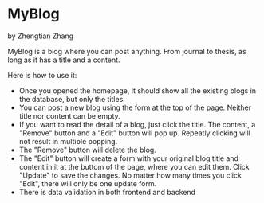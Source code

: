 # MyBlog

by Zhengtian Zhang

MyBlog is a blog where you can post anything. From journal to thesis, as long as it has a title and a content.

Here is how to use it:
- Once you opened the homepage, it should show all the existing blogs in the database, but only the titles.
- You can post a new blog using the form at the top of the page. Neither title nor content can be empty.
- If you want to read the detail of a blog, just click the title. The content, a "Remove" button and a "Edit" button will pop up. Repeatly clicking will not result in multiple popping.
- The "Remove" button will delete the blog.
- The "Edit" button will create a form with your original blog title and content in it at the buttom of the page, where you can edit them. Click "Update" to save the changes. No matter how many times you click "Edit", there will only be one update form.
- There is data validation in both frontend and backend
